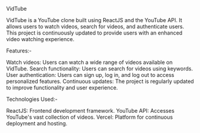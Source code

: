 VidTube

VidTube is a YouTube clone built using ReactJS and the YouTube API. It allows users to watch videos, search for videos, and authenticate users. This project is continuously updated to provide users with an enhanced video watching experience.

Features:-

Watch videos: Users can watch a wide range of videos available on VidTube.
Search functionality: Users can search for videos using keywords.
User authentication: Users can sign up, log in, and log out to access personalized features.
Continuous updates: The project is regularly updated to improve functionality and user experience.

Technologies Used:-

ReactJS: Frontend development framework.
YouTube API: Accesses YouTube's vast collection of videos.
Vercel: Platform for continuous deployment and hosting.